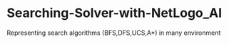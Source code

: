# Searching-Solver-with-NetLogo_AI
Representing search algorithms (BFS,DFS,UCS,A*) in many environment

